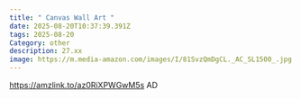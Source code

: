 ```yaml
---
title: " Canvas Wall Art "
date: 2025-08-20T10:37:39.391Z
tags: 2025-08-20
Category: other
description: 27.xx
image: https://m.media-amazon.com/images/I/81SvzQmDgCL._AC_SL1500_.jpg
---
```

https://amzlink.to/az0RiXPWGwM5s
AD